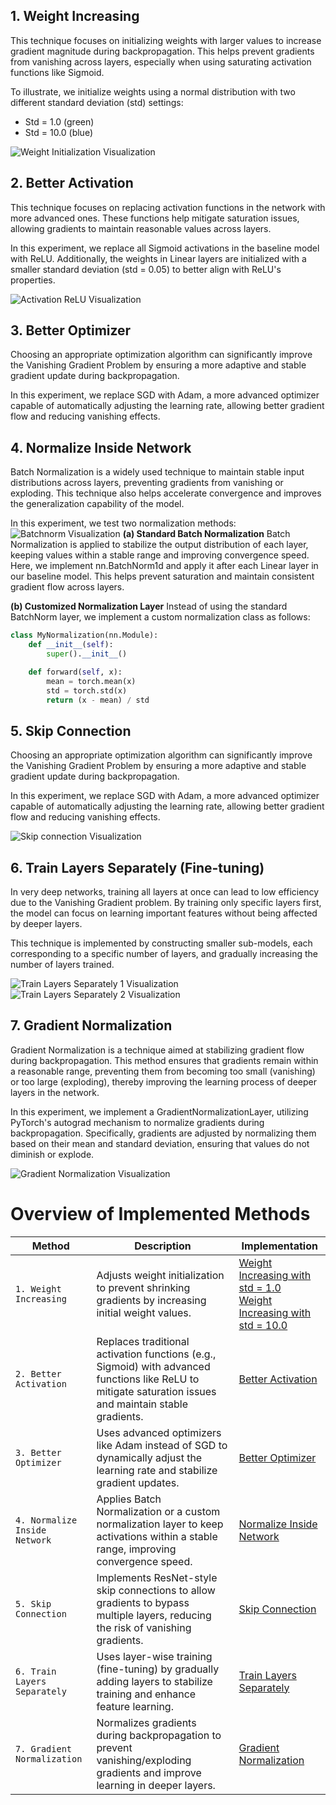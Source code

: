 
## 1. Weight Increasing
This technique focuses on initializing weights with larger values to increase gradient magnitude during backpropagation. This helps prevent gradients from vanishing across layers, especially when using saturating activation functions like Sigmoid.

To illustrate, we initialize weights using a normal distribution with two different standard deviation (std) settings:

- Std = 1.0 (green)
- Std = 10.0 (blue)

![Weight Initialization Visualization](img/1.png)
## 2. Better Activation
This technique focuses on replacing activation functions in the network with more advanced ones. These functions help mitigate saturation issues, allowing gradients to maintain reasonable values across layers.

In this experiment, we replace all Sigmoid activations in the baseline model with ReLU. Additionally, the weights in Linear layers are initialized with a smaller standard deviation (std = 0.05) to better align with ReLU's properties.

![Activation ReLU Visualization](img/2.png)
## 3. Better Optimizer
Choosing an appropriate optimization algorithm can significantly improve the Vanishing Gradient Problem by ensuring a more adaptive and stable gradient update during backpropagation.

In this experiment, we replace SGD with Adam, a more advanced optimizer capable of automatically adjusting the learning rate, allowing better gradient flow and reducing vanishing effects.

## 4. Normalize Inside Network
Batch Normalization is a widely used technique to maintain stable input distributions across layers, preventing gradients from vanishing or exploding. This technique also helps accelerate convergence and improves the generalization capability of the model.

In this experiment, we test two normalization methods:
![Batchnorm Visualization](img/3.png)
**(a) Standard Batch Normalization**
Batch Normalization is applied to stabilize the output distribution of each layer, keeping values within a stable range and improving convergence speed. Here, we implement nn.BatchNorm1d and apply it after each Linear layer in our baseline model. This helps prevent saturation and maintain consistent gradient flow across layers. 


**(b) Customized Normalization Layer**
Instead of using the standard BatchNorm layer, we implement a custom normalization class as follows:
```python
class MyNormalization(nn.Module):
    def __init__(self):
        super().__init__()

    def forward(self, x):
        mean = torch.mean(x)
        std = torch.std(x)
        return (x - mean) / std

```
## 5. Skip Connection
Choosing an appropriate optimization algorithm can significantly improve the Vanishing Gradient Problem by ensuring a more adaptive and stable gradient update during backpropagation.

In this experiment, we replace SGD with Adam, a more advanced optimizer capable of automatically adjusting the learning rate, allowing better gradient flow and reducing vanishing effects.

![Skip connection Visualization](img/5.png)
## 6. Train Layers Separately (Fine-tuning)
In very deep networks, training all layers at once can lead to low efficiency due to the Vanishing Gradient problem. By training only specific layers first, the model can focus on learning important features without being affected by deeper layers.

This technique is implemented by constructing smaller sub-models, each corresponding to a specific number of layers, and gradually increasing the number of layers trained.

![Train Layers Separately 1 Visualization](img/6_1.png)
![Train Layers Separately 2 Visualization](img/6_2.png)
## 7. Gradient Normalization
Gradient Normalization is a technique aimed at stabilizing gradient flow during backpropagation. This method ensures that gradients remain within a reasonable range, preventing them from becoming too small (vanishing) or too large (exploding), thereby improving the learning process of deeper layers in the network.

In this experiment, we implement a GradientNormalizationLayer, utilizing PyTorch's autograd mechanism to normalize gradients during backpropagation. Specifically, gradients are adjusted by normalizing them based on their mean and standard deviation, ensuring that values do not diminish or explode.

![Gradient Normalization Visualization](img/7.png)


# **Overview of Implemented Methods**

| Method                         | Description  | Implementation  |
|--------------------------------|-------------|----------------|
| `1. Weight Increasing`        | Adjusts weight initialization to prevent shrinking gradients by increasing initial weight values. | [Weight Increasing with std = 1.0](https://www.kaggle.com/code/tsunmm/vanishing-gradient-weight-increasing-ver-1) <br> [Weight Increasing with std = 10.0](https://www.kaggle.com/code/tsunmm/vanishing-gradient-weight-increasing-ver-2) |
| `2. Better Activation`        | Replaces traditional activation functions (e.g., Sigmoid) with advanced functions like ReLU to mitigate saturation issues and maintain stable gradients. | [Better Activation](https://your-kaggle-link.com) |
| `3. Better Optimizer`         | Uses advanced optimizers like Adam instead of SGD to dynamically adjust the learning rate and stabilize gradient updates. | [Better Optimizer](https://your-kaggle-link.com) |
| `4. Normalize Inside Network` | Applies Batch Normalization or a custom normalization layer to keep activations within a stable range, improving convergence speed. | [Normalize Inside Network](https://your-kaggle-link.com) |
| `5. Skip Connection`          | Implements ResNet-style skip connections to allow gradients to bypass multiple layers, reducing the risk of vanishing gradients. | [Skip Connection](https://your-kaggle-link.com) |
| `6. Train Layers Separately`  | Uses layer-wise training (fine-tuning) by gradually adding layers to stabilize training and enhance feature learning. | [Train Layers Separately](https://your-kaggle-link.com) |
| `7. Gradient Normalization`   | Normalizes gradients during backpropagation to prevent vanishing/exploding gradients and improve learning in deeper layers. | [Gradient Normalization](https://your-kaggle-link.com) |
